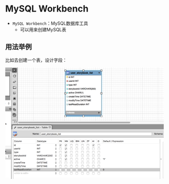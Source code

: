 # MySQL Workbench

* `MySQL Workbench`：MySQL数据库工具
  * 可以用来创建MySQL表

## 用法举例

比如去创建一个表，设计字段：

![mysql_workbench_design_table](../assets/img/mysql_workbench_design_table.png)


